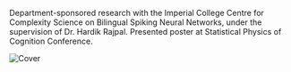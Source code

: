 Department-sponsored research with the Imperial College Centre for Complexity Science on Bilingual Spiking Neural Networks, under the supervision of Dr. Hardik Rajpal. Presented poster at Statistical Physics of Cognition Conference.

![Cover](https://github.com/raahweng/Bilingual-Spiking-Neural-Networks/blob/main/Cover.jpg)
